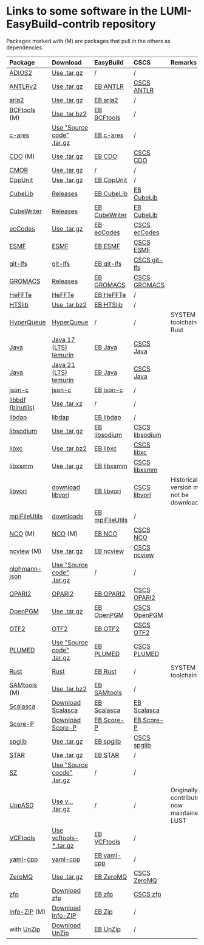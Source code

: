 # Links to some software in the LUMI-EasyBuild-contrib repository

Packages marked with (M) are packages that pull in the others as dependencies.

| Package | Download | EasyBuild | CSCS | Remarks |
|:--------|:---------|:----------|:-----|:--------|
| [ADIOS2](https://adios2.readthedocs.io/) | [Use .tar.gz](https://adios2.readthedocs.io/) | / | / |  |
| [ANTLRv2](https://www.antlr2.org/) | [Use .tar.gz](https://www.antlr2.org/download.html) | [EB ANTLR](https://github.com/easybuilders/easybuild-easyconfigs/tree/main/easybuild/easyconfigs/a/ANTLR) | [CSCS ANTLR](https://github.com/eth-cscs/production/tree/master/easybuild/easyconfigs/a/ANTLR) |  |
| [aria2](https://aria2.github.io/) | [Use .tar.gz](https://github.com/aria2/aria2/releases) | [EB aria2](https://github.com/easybuilders/easybuild-easyconfigs/tree/develop/easybuild/easyconfigs/a/aria2) | / |  |
| [BCFtools](http://www.htslib.org/) (M) | [Use .tar.bz2](https://github.com/samtools/bcftools/releases) | [EB BCFtools](https://github.com/easybuilders/easybuild-easyconfigs/tree/develop/easybuild/easyconfigs/b/BCFtools) | / |  |
| [c-ares](https://c-ares.org/) | [Use "Source code" .tar.gz](https://github.com/c-ares/c-ares/releases)  | [EB c-ares](https://github.com/easybuilders/easybuild-easyconfigs/tree/develop/easybuild/easyconfigs/c/c-ares) | / |  |
| [CDO](https://code.mpimet.mpg.de/projects/cdo) (M) | [Use .tar.gz](https://code.mpimet.mpg.de/projects/cdo/files)| [EB CDO](https://github.com/easybuilders/easybuild-easyconfigs/tree/main/easybuild/easyconfigs/c/CDO) | [CSCS CDO](https://github.com/eth-cscs/production/tree/master/easybuild/easyconfigs/c/CDO) |  |
| [CMOR](https://cmor.llnl.gov) | [Use .tar.gz](https://github.com/PCMDI/cmor/releases) | / | / |  |
| [CppUnit](https://freedesktop.org/wiki/Software/cppunit/) | [Use .tar.gz](https://dev-www.libreoffice.org/src/) | [EB CppUnit](https://github.com/easybuilders/easybuild-easyconfigs/tree/develop/easybuild/easyconfigs/c/CppUnit) | / |  |
| [CubeLib](https://www.scalasca.org/scalasca/software/cube-4.x/) | [Releases](https://www.scalasca.org/scalasca/software/cube-4.x/download.html) | [EB CubeLib](https://github.com/easybuilders/easybuild-easyconfigs/tree/develop/easybuild/easyconfigs/c/CubeLib) | [EB CubeLib](https://github.com/easybuilders/CSCS/tree/master/easybuild/easyconfigs/c/CubeLib) |  |
| [CubeWriter](https://www.scalasca.org/scalasca/software/cube-4.x/) | [Releases](https://www.scalasca.org/scalasca/software/cube-4.x/download.html) | [EB CubeWriter](https://github.com/easybuilders/easybuild-easyconfigs/tree/develop/easybuild/easyconfigs/c/CubeWriter) | [EB CubeLib](https://github.com/easybuilders/CSCS/tree/master/easybuild/easyconfigs/c/CubeWriter) |  |
| [ecCodes](https://confluence.ecmwf.int/display/ECC/Releases) | [Use .tar.gz](https://confluence.ecmwf.int/display/ECC/Releases) | [EB ecCodes](https://github.com/easybuilders/easybuild-easyconfigs/tree/main/easybuild/easyconfigs/e/ecCodes) | [CSCS ecCodes](https://github.com/eth-cscs/production/tree/master/easybuild/easyconfigs/e/ecCodes) |  |
| [ESMF](https://confluence.ecmwf.int/display/ECC/ecCodes+Home) | [ESMF](https://github.com/esmf-org/esmf/releases) | [EB ESMF](https://github.com/easybuilders/easybuild-easyconfigs/tree/develop/easybuild/easyconfigs/e/ESMF) | [CSCS ESMF](https://github.com/eth-cscs/production/tree/master/easybuild/easyconfigs/e/ESMF) |
| [git-lfs](https://git-lfs.github.com/) | [git-lfs](https://github.com/git-lfs/git-lfs/releases/) | [EB git-lfs](https://github.com/easybuilders/easybuild-easyconfigs/tree/develop/easybuild/easyconfigs/g/git-lfs) | [CSCS git-lfs](https://github.com/eth-cscs/production/tree/master/easybuild/easyconfigs/g/git-lfs) |  |
| [GROMACS](http://www.gromacs.org/) | [Releases](https://manual.gromacs.org/) | [EB GROMACS](https://manual.gromacs.org) | [CSCS GROMACS](https://github.com/eth-cscs/production/tree/master/easybuild/easyconfigs/g/GROMACS) |  |  |
| [HeFFTe](https://icl-utk-edu.github.io/heffte/index.html) | [HeFFTe](https://github.com/icl-utk-edu/heffte/releases) | [EB HeFFTe](https://github.com/easybuilders/easybuild-easyconfigs/tree/main/easybuild/easyconfigs/h/HeFFTe) | / |  |  |
| [HTSlib](http://www.htslib.org/) | [Use .tar.bz2](https://github.com/samtools/htslib/releases) | [EB HTSlib](https://github.com/easybuilders/easybuild-easyconfigs/tree/develop/easybuild/easyconfigs/h/HTSlib) | / |  |
| [HyperQueue](https://it4innovations.github.io/hyperqueue/stable/) | [HyperQueue](https://github.com/It4innovations/hyperqueue/releases) | / | / | SYSTEM toolchain with Rust |
| [Java](https://openjdk.org/) | [Java 17 (LTS) temurin](https://github.com/adoptium/temurin17-binaries/releases) | [EB Java](https://github.com/easybuilders/easybuild-easyconfigs/tree/develop/easybuild/easyconfigs/j/Java) | [CSCS Java](https://github.com/eth-cscs/production/tree/master/easybuild/easyconfigs/j/Java) |  |
| [Java](https://openjdk.org/) | [Java 21 (LTS) temurin](https://github.com/adoptium/temurin21-binaries/releases) | [EB Java](https://github.com/easybuilders/easybuild-easyconfigs/tree/develop/easybuild/easyconfigs/j/Java) | [CSCS Java](https://github.com/eth-cscs/production/tree/master/easybuild/easyconfigs/j/Java) |  |
| [json-c](https://github.com/json-c/json-c/) | [json-c](https://github.com/json-c/json-c/tags) | [EB json-c](https://github.com/easybuilders/easybuild-easyconfigs/tree/develop/easybuild/easyconfigs/j/json-c) | / | 
| [libbdf (binutils)](https://www.gnu.org/software/binutils/) | [Use .tar.xz](https://ftp.gnu.org/gnu/binutils/)  | / | / |  |
| [libdap](https://www.opendap.org/) | [libdap](https://www.opendap.org/pub/source/) | [EB libdap](https://github.com/easybuilders/easybuild-easyconfigs/tree/develop/easybuild/easyconfigs/l/libdap) | / |
| [libsodium](https://doc.libsodium.org/) | [Use .tar.gz](https://download.libsodium.org/libsodium/releases/)  | [EB libsodium](https://github.com/easybuilders/easybuild-easyconfigs/tree/develop/easybuild/easyconfigs/l/libsodium) | [CSCS libsodium](https://github.com/eth-cscs/production/tree/master/easybuild/easyconfigs/l/libsodium) |  |
| [libxc](https://libxc.gitlab.io/) | [Use .tar.bz2](https://gitlab.com/libxc/libxc/-/releases) | [EB libxc](https://github.com/easybuilders/easybuild-easyconfigs/tree/develop/easybuild/easyconfigs/l/libxc) | [CSCS libxc](https://github.com/eth-cscs/production/tree/master/easybuild/easyconfigs/l/libxc) |  |
| [libxsmm](https://libxsmm.readthedocs.io/en/latest/) | [Use .tar.gz](https://github.com/libxsmm/libxsmm/releases) | [EB libxsmm](https://github.com/easybuilders/easybuild-easyconfigs/tree/develop/easybuild/easyconfigs/l/libxsmm) | [CSCS libxsmm](https://github.com/eth-cscs/production/tree/master/easybuild/easyconfigs/l/libxsmm) |  |
| [libvori](https://brehm-research.de/libvori.php) | [download libvori](https://brehm-research.de/libvori.php) | [EB libvori](https://github.com/easybuilders/easybuild-easyconfigs/tree/develop/easybuild/easyconfigs/l/libvori) | [CSCS libvori](https://github.com/eth-cscs/production/tree/master/easybuild/easyconfigs/l/libvori) | Historical version may not be downloadable? |
| [mpiFileUtils](https://hpc.github.io/mpifileutils/) | [downloads](https://github.com/hpc/mpifileutils/releases) | [EB mpiFileUtils](https://github.com/easybuilders/easybuild-easyconfigs/tree/develop/easybuild/easyconfigs/m/mpifileutils) | / |  |
| [NCO](https://nco.sourceforge.net) (M) | [NCO](https://github.com/nco/nco/releases) (M) | [EB NCO](https://github.com/easybuilders/easybuild-easyconfigs/tree/main/easybuild/easyconfigs/n/NCO) | [CSCS NCO](https://github.com/eth-cscs/production/tree/master/easybuild/easyconfigs/n/NCO) |  |
| [ncview](https://cirrus.ucsd.edu/ncview/) (M) | [Use .tar.gz](https://cirrus.ucsd.edu/~pierce/ncview/) | [EB ncview](https://github.com/easybuilders/easybuild-easyconfigs/tree/main/easybuild/easyconfigs/n/ncview) | [CSCS ncview](https://github.com/easybuilders/easybuild-easyconfigs/tree/main/easybuild/easyconfigs/n/ncview) |  |
| [nlohmann-json](https://json.nlohmann.me/) | [Use "Source code" .tar.gz](https://github.com/nlohmann/json/releases) | / | / |  |
| [OPARI2](https://www.vi-hps.org/tools/opari2.html) | [OPARI2](https://www.vi-hps.org/projects/score-p/download/download.html) | [EB OPARI2](https://github.com/easybuilders/easybuild-easyconfigs/tree/develop/easybuild/easyconfigs/o/OPARI2) | [CSCS OPARI2](https://github.com/eth-cscs/production/tree/master/easybuild/easyconfigs/o/OPARI2) |  |
| [OpenPGM](https://code.google.com/p/openpgm/) | [Use .tar.gz](https://code.google.com/archive/p/openpgm/downloads)  | [EB OpenPGM](https://github.com/easybuilders/easybuild-easyconfigs/tree/develop/easybuild/easyconfigs/o/OpenPGM) | [CSCS OpenPGM](https://github.com/eth-cscs/production/tree/master/easybuild/easyconfigs/o/OpenPGM) |  |
| [OTF2](https://www.vi-hps.org/projects/score-p/) | [OTF2](https://www.vi-hps.org/projects/score-p/download/download.html) | [EB OTF2](https://github.com/easybuilders/easybuild-easyconfigs/tree/develop/easybuild/easyconfigs/o/OTF2) | [CSCS OTF2](https://github.com/eth-cscs/production/tree/master/easybuild/easyconfigs/o/OTF2) |  |
| [PLUMED](https://www.plumed.org/) | [Use "Source code" .tar.gz](https://github.com/plumed/plumed2/releases)  | [EB PLUMED](https://github.com/easybuilders/easybuild-easyconfigs/tree/develop/easybuild/easyconfigs/p/PLUMED) | [CSCS PLUMED](https://github.com/eth-cscs/production/tree/master/easybuild/easyconfigs/p/PLUMED) |  |
| [Rust](https://www.rust-lang.org) | [Rust](https://github.com/rust-lang/rust/releases) | [EB Rust](https://github.com/easybuilders/easybuild-easyconfigs/tree/develop/easybuild/easyconfigs/r/Rust) | / | SYSTEM toolchain |
| [SAMtools](http://www.htslib.org/) (M) | [Use .tar.bz2](https://github.com/samtools/samtools/releases) | [EB SAMtools](https://github.com/easybuilders/easybuild-easyconfigs/tree/develop/easybuild/easyconfigs/s/SAMtools) | / |  |
| [Scalasca](https://www.scalasca.org/) | [Download Scalasca](https://www.scalasca.org/scalasca/software/scalasca-2.x/download.html) | [EB Scalasca](https://github.com/easybuilders/easybuild-easyconfigs/tree/develop/easybuild/easyconfigs/s/Score-P) | [EB Scalasca](https://github.com/easybuilders/CSCS/tree/master/easybuild/easyconfigs/s/Score-P) | | 
| [Score-P](https://www.vi-hps.org/projects/score-p/) | [Download Score-P](https://www.vi-hps.org/projects/score-p/)  | [EB Score-P](https://github.com/easybuilders/easybuild-easyconfigs/tree/develop/easybuild/easyconfigs/s/Score-P) | [EB Score-P](https://github.com/eth-cscs/production/tree/master/easybuild/easyconfigs/s/Score-P) | |
| [spglib](https://spglib.github.io/spglib/) | [Use .tar.gz](https://github.com/spglib/spglib/tags) | [EB spglib](https://github.com/easybuilders/easybuild-easyconfigs/tree/develop/easybuild/easyconfigs/s/spglib) | [CSCS spglib](https://github.com/easybuilders/CSCS/tree/master/easybuild/easyconfigs/s/spglib) |  |  |
| [STAR](https://github.com/alexdobin/STAR) | [Use .tar.gz](https://github.com/alexdobin/STAR/releases) | [EB STAR](https://github.com/easybuilders/easybuild-easyconfigs/tree/develop/easybuild/easyconfigs/s/STAR) | / |  |
| [SZ](https://szcompressor.org) | [Use "Source cocde" .tar.gz](https://github.com/szcompressor/SZ/releases) | / | / |  |
| [UppASD](https://github.com/UppASD/UppASD) | [Use v... .tar.gz](https://github.com/UppASD/UppASD/releases)  | / | / | Originally contributed, now maintained by LUST |
| [VCFtools](https://vcftools.github.io/) | [Use vcftools-*.tar.gz](https://github.com/vcftools/vcftools/releases) | [EB VCFtools](https://github.com/easybuilders/easybuild-easyconfigs/tree/develop/easybuild/easyconfigs/v/VCFtools) | / |  |
| [yaml-cpp](https://github.com/jbeder/yaml-cpp) | [yaml-cpp](https://github.com/jbeder/yaml-cpp/releases) | [EB yaml-cpp](https://github.com/easybuilders/easybuild-easyconfigs/tree/develop/easybuild/easyconfigs/y/yaml-cpp) | / |  |
| [ZeroMQ](https://zeromq.org) | [Use .tar.gz](https://github.com/zeromq/libzmq/releases/) | [EB ZeroMQ](https://github.com/easybuilders/easybuild-easyconfigs/tree/develop/easybuild/easyconfigs/z/ZeroMQ) | [CSCS ZeroMQ](https://github.com/eth-cscs/production/tree/master/easybuild/easyconfigs/z/ZeroMQ) |  |
| [zfp](http://zfp.llnl.gov/) | [Download zfp](https://github.com/LLNL/zfp/releases) | [EB zfp](https://github.com/easybuilders/easybuild-easyconfigs/tree/develop/easybuild/easyconfigs/z/zfp) | [CSCS zfp](https://github.com/eth-cscs/production/tree/master/easybuild/easyconfigs/z/zfp) |  |
| [Info-ZIP](https://infozip.sourceforge.net/Zip.html) (M) | [Download Info-ZIP](https://download.sourceforge.net/infozip) | [EB Zip](https://github.com/easybuilders/easybuild-easyconfigs/tree/develop/easybuild/easyconfigs/z/Zip) | / |  |
| with [UnZip](https://infozip.sourceforge.net/UnZip.html) | [Download UnZip](https://download.sourceforge.net/infozip) | [EB UnZip](https://github.com/easybuilders/easybuild-easyconfigs/tree/develop/easybuild/easyconfigs/u/UnZip) | / |  |
